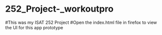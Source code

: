 # 252_Project-_workoutpro 

#This was my ISAT 252 Project 
#Open the index.html file in firefox to view the UI for this app prototype
